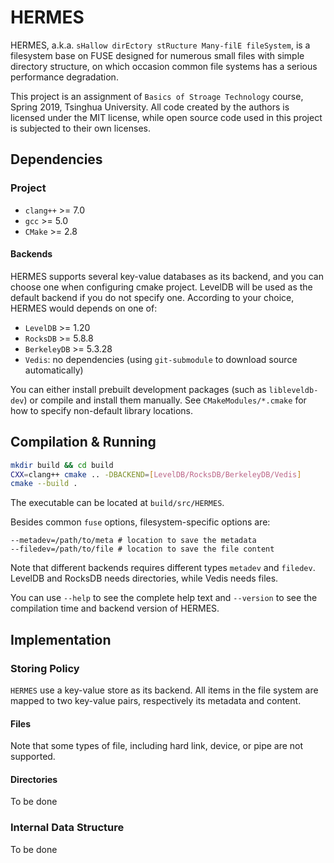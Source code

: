 # HERMES

HERMES, a.k.a. `sHallow dirEctory stRucture Many-filE fileSystem`, is a filesystem base on FUSE designed for numerous small files with simple directory structure, on which occasion common file systems has a serious performance degradation.

This project is an assignment of `Basics of Stroage Technology` course, Spring 2019, Tsinghua University. All code created by the authors is licensed under the MIT license, while open source code used in this project is subjected to their own licenses.

## Dependencies

### Project

* `clang++` >= 7.0
* `gcc` >= 5.0
* `CMake` >= 2.8

#### Backends

HERMES supports several key-value databases as its backend, and you can choose one when configuring cmake project. 
LevelDB will be used as the default backend if you do not specify one. According to your choice, HERMES would depends on one of:

* `LevelDB` >= 1.20
* `RocksDB` >= 5.8.8
* `BerkeleyDB` >= 5.3.28
* `Vedis`: no dependencies (using `git-submodule` to download source automatically)

You can either install prebuilt development packages (such as `libleveldb-dev`) or compile and install them manually.
See `CMakeModules/*.cmake` for how to specify non-default library locations.

## Compilation & Running

```bash
mkdir build && cd build
CXX=clang++ cmake .. -DBACKEND=[LevelDB/RocksDB/BerkeleyDB/Vedis]
cmake --build .
```

The executable can be located at `build/src/HERMES`. 

Besides common `fuse` options, filesystem-specific options are:

```text
--metadev=/path/to/meta # location to save the metadata
--filedev=/path/to/file # location to save the file content
```

Note that different backends requires different types `metadev` and `filedev`.
LevelDB and RocksDB needs directories, while Vedis needs files.

You can use `--help` to see the complete help text and `--version` to see the compilation time and backend version of HERMES.

## Implementation

### Storing Policy

`HERMES` use a key-value store as its backend.
All items in the file system are mapped to two key-value pairs, respectively its metadata and content.

#### Files

Note that some types of file, including hard link, device, or pipe are not supported.

#### Directories

To be done

### Internal Data Structure

To be done
